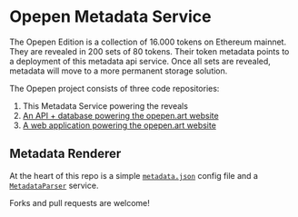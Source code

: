 # Opepen Metadata Service

The Opepen Edition is a collection of 16.000 tokens on Ethereum mainnet. 
They are revealed in 200 sets of 80 tokens.
Their token metadata points to a deployment of this metadata api service.
Once all sets are revealed, metadata will move to a more permanent storage solution.

The Opepen project consists of three code repositories:

1. This Metadata Service powering the reveals
2. [An API + database powering the opepen.art website](https://github.com/visualizevalue-dev/opepen-api)
3. [A web application powering the opepen.art website](https://github.com/visualizevalue-dev/opepen-app)

## Metadata Renderer

At the heart of this repo is a simple [`metadata.json`](app/Services/Metadata/metadata.json) config file and a [`MetadataParser`](app/Services/Metadata/MetadataParser.ts) service.

Forks and pull requests are welcome!
